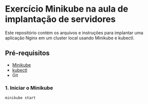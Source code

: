 # Exercício Minikube na aula de implantação de servidores

Este repositório contém os arquivos e instruções para implantar uma aplicação Nginx em um cluster local usando Minikube e kubectl.

## Pré-requisitos

- [Minikube](https://minikube.sigs.k8s.io/docs/)
- [kubectl](https://kubernetes.io/docs/tasks/tools/)
- Git

### 1. Iniciar o Minikube
```bash
minikube start
